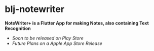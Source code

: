 # blj-notewriter

**NoteWriter+ is a Flutter App for making Notes, also containing Text Recognition**

- *Soon to be released on Play Store*
- *Future Plans on a Apple App Store Release*

